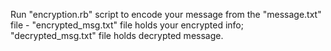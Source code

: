 Run "encryption.rb" script to encode your message from the "message.txt" file - "encrypted_msg.txt" file holds your encrypted info; "decrypted_msg.txt" file holds decrypted message.
